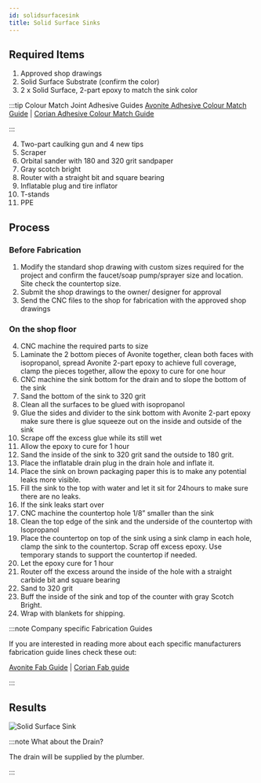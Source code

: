 ```yaml
---
id: solidsurfacesink
title: Solid Surface Sinks
---
```


## Required Items

1. Approved shop drawings
2. Solid Surface Substrate (confirm the color)
3. 2 x Solid Surface, 2-part epoxy to match the sink color

:::tip Colour Match Joint Adhesive Guides
[Avonite Adhesive Colour Match Guide](https://aristechsurfaces.com/pdfs/tech-library/avonite-studio/ML400012_v4_Adhesive_List_NA.pdf) | [Corian Adhesive Colour Match Guide](https://e64ace98-5264-4db2-9ddf-3f222fdd5759.usrfiles.com/ugd/e64ace_725062d222b34d9795158b6ca35cef47.pdf)

<!-- The Corian Match Guide is self hosted on wix. This may need to be updated in the future. Please use the Willis match guide. -->

:::

4. Two-part caulking gun and 4 new tips
5. Scraper
6. Orbital sander with 180 and 320 grit sandpaper
7. Gray scotch bright
8. Router with a straight bit and square bearing
9. Inflatable plug and tire inflator
10.  T-stands
11.  PPE

## Process

### Before Fabrication

1. Modify the standard shop drawing with custom sizes required for the project and confirm the faucet/soap pump/sprayer size and location.  Site check the countertop size.
2. Submit the shop drawings to the owner/ designer for approval
3. Send the CNC files to the shop for fabrication with the approved shop drawings

### On the shop floor

4. CNC machine the required parts to size
5. Laminate the 2 bottom pieces of Avonite together, clean both faces with isopropanol, spread Avonite 2-part epoxy to achieve full coverage, clamp the pieces together, allow the epoxy to cure for one hour
6. CNC machine the sink bottom for the drain and to slope the bottom of the sink
7. Sand the bottom of the sink to 320 grit
8. Clean all the surfaces to be glued with isopropanol
9.  Glue the sides and divider to the sink bottom with Avonite 2-part epoxy make sure there is glue squeeze out on the inside and outside of the sink
10. Scrape off the excess glue while its still wet
11. Allow the epoxy to cure for 1 hour
12. Sand the inside of the sink to 320 grit sand the outside to 180 grit.
13. Place the inflatable drain plug in the drain hole and inflate it.
14. Place the sink on brown packaging paper this is to make any potential leaks more visible.
15. Fill the sink to the top with water and let it sit for 24hours to make sure there are no leaks.
16. If the sink leaks start over
17. CNC machine the countertop hole 1/8” smaller than the sink
18. Clean the top edge of the sink and the underside of the countertop with Isopropanol
19. Place the countertop on top of the sink using a sink clamp in each hole, clamp the sink to the countertop. Scrap off excess epoxy. Use temporary stands to support the countertop if needed.
20. Let the epoxy cure for 1 hour
21. Router off the excess around the inside of the hole with a straight carbide bit and square bearing
22. Sand to 320 grit
23. Buff the inside of the sink and top of the counter with gray Scotch Bright.
24. Wrap with blankets for shipping.

:::note Company specific Fabrication Guides

If you are interested in reading more about each specific manufacturers fabrication guide lines check these out:

[Avonite Fab Guide](https://aristechsurfaces.com/pdfs/tech-library/avonite-studio/avonite-fabrication-guide_en.pdf) | [Corian Fab guide](https://e64ace98-5264-4db2-9ddf-3f222fdd5759.usrfiles.com/ugd/e64ace_439aedb8ffb9450498181d0e24377044.pdf)

:::

## Results

![Solid Surface Sink](https://media.sproutsocial.com/uploads/2017/02/10x-featured-social-media-image-size.png)

:::note What about the Drain?

The drain will be supplied by the plumber.

:::

<!-- This is the sink installation guide for Corian https://www.corian.com/IMG/pdf/k-27500_corian_quartz_sink_integration_102019.pdf -->